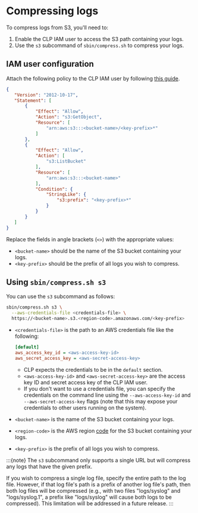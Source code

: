 # Compressing logs

To compress logs from S3, you'll need to:

1. Enable the CLP IAM user to access the S3 path containing your logs.
2. Use the `s3` subcommand of `sbin/compress.sh` to compress your logs.

## IAM user configuration

Attach the following policy to the CLP IAM user by following [this guide][add-iam-policy].

```json
{
   "Version": "2012-10-17",
   "Statement": [
       {
           "Effect": "Allow",
           "Action": "s3:GetObject",
           "Resource": [
               "arn:aws:s3:::<bucket-name>/<key-prefix>*"
           ]
       },
       {
           "Effect": "Allow",
           "Action": [
               "s3:ListBucket"
           ],
           "Resource": [
               "arn:aws:s3:::<bucket-name>"
           ],
           "Condition": {
               "StringLike": {
                   "s3:prefix": "<key-prefix>*"
               }
           }
       }
   ]
}
```

Replace the fields in angle brackets (`<>`) with the appropriate values:

* `<bucket-name>` should be the name of the S3 bucket containing your logs.
* `<key-prefix>` should be the prefix of all logs you wish to compress.

## Using `sbin/compress.sh s3`

You can use the `s3` subcommand as follows:

```bash
sbin/compress.sh s3 \
  --aws-credentials-file <credentials-file> \
  https://<bucket-name>.s3.<region-code>.amazonaws.com/<key-prefix>
```

* `<credentials-file>` is the path to an AWS credentials file like the following:

  ```ini
  [default]
  aws_access_key_id = <aws-access-key-id>
  aws_secret_access_key = <aws-secret-access-key>
  ```

  * CLP expects the credentials to be in the `default` section.
  * `<aws-access-key-id>` and `<aws-secret-access-key>` are the access key ID and secret access
    key of the CLP IAM user.
  * If you don't want to use a credentials file, you can specify the credentials on the command
    line using the `--aws-access-key-id` and `--aws-secret-access-key` flags (note that this may
    expose your credentials to other users running on the system).

* `<bucket-name>` is the name of the S3 bucket containing your logs.
* `<region-code>` is the AWS region [code][aws-region-codes] for the S3 bucket containing your logs.
* `<key-prefix>` is the prefix of all logs you wish to compress.

:::{note}
The `s3` subcommand only supports a single URL but will compress any logs that have the given
prefix.

If you wish to compress a single log file, specify the entire path to the log file. However, if that
log file's path is a prefix of another log file's path, then both log files will be compressed
(e.g., with two files "logs/syslog" and "logs/syslog.1", a prefix like "logs/syslog" will cause
both logs to be compressed). This limitation will be addressed in a future release.
:::

[add-iam-policy]: https://docs.aws.amazon.com/IAM/latest/UserGuide/access_policies_manage-attach-detach.html#embed-inline-policy-console
[aws-region-codes]: https://docs.aws.amazon.com/AmazonRDS/latest/UserGuide/Concepts.RegionsAndAvailabilityZones.html#Concepts.RegionsAndAvailabilityZones.Availability

